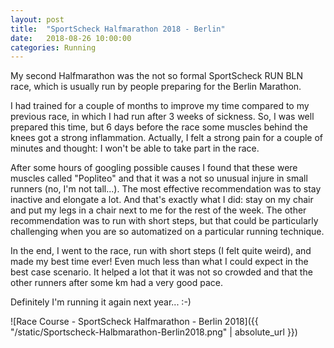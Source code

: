 ```yaml
---
layout: post
title:  "SportScheck Halfmarathon 2018 - Berlin"
date:   2018-08-26 10:00:00
categories: Running
---
```

My second Halfmarathon was the not so formal SportScheck RUN BLN race, which is usually run by people preparing for the Berlin Marathon.

I had trained for a couple of months to improve my time compared to my previous race, in which I had run after 3 weeks of sickness. So, I was well prepared this time, but 6 days before the race some muscles behind the knees got a strong inflammation. Actually, I felt a strong pain for a couple of minutes and thought: I won't be able to take part in the race.

After some hours of googling possible causes I found that these were muscles called "Popliteo" and that it was a not so unusual injure in small runners (no, I'm not tall...). The most effective recommendation was to stay inactive and elongate a lot. And that's exactly what I did: stay on my chair and put my legs in a chair next to me for the rest of the week. The other recommendation was to run with short steps, but that could be particularly challenging when you are so automatized on a particular running technique.

In the end, I went to the race, run with short steps (I felt quite weird), and made my best time ever! Even much less than what I could expect in the best case scenario. It helped a lot that it was not so crowded and that the other runners after some km had a very good pace.

Definitely I'm running it again next year...  :-)

![Race Course - SportScheck Halfmarathon - Berlin 2018]({{ "/static/Sportscheck-Halbmarathon-Berlin2018.png" | absolute_url }})

